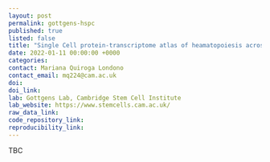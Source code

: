 ```yaml
---
layout: post
permalink: gottgens-hspc
published: true
listed: false
title: "Single Cell protein-transcriptome atlas of heamatopoiesis across the human lifespan"
date: 2022-01-11 00:00:00 +0000
categories: 
contact: Mariana Quiroga Londono
contact_email: mq224@cam.ac.uk
doi:
doi_link:
lab: Gottgens Lab, Cambridge Stem Cell Institute
lab_website: https://www.stemcells.cam.ac.uk/
raw_data_link: 
code_repository_link: 
reproducibility_link: 
---
```

TBC
